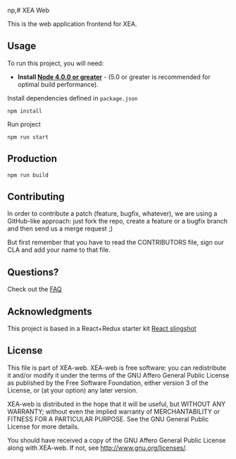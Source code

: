 np,# XEA Web

This is the web application frontend for XEA.

## Usage

To run this project, you will need:
* **Install [Node 4.0.0 or greater](https://nodejs.org)** - (5.0 or greater is
  recommended for optimal build performance).

Install dependencies defined in `package.json`

`npm install`

Run project

`npm run start`

## Production

`npm run build`

## Contributing

In order to contribute a patch (feature, bugfix, whatever), we are using a
GitHub-like approach: just fork the repo, create a feature or a bugfix
branch and then send us a merge request ;)

But first remember that you have to read the CONTRIBUTORS file, sign our CLA
and add your name to that file.

## Questions?

Check out the [FAQ](/docs/FAQ.md)

## Acknowledgments

This project is based in a React+Redux starter kit
[React slingshot](https://github.com/coryhouse/react-slingshot)

## License

This file is part of XEA-web. XEA-web is free software: you can redistribute
it and/or modify it under the terms of the GNU Affero General Public License
as published by the Free Software Foundation, either version 3 of the License,
or (at your option) any later version.

XEA-web is distributed in the hope that it will be useful, but WITHOUT ANY
WARRANTY; without even the implied warranty of MERCHANTABILITY or FITNESS FOR
A PARTICULAR PURPOSE. See the GNU General Public License for more details.

You should have received a copy of the GNU Affero General Public License along
with XEA-web. If not, see http://www.gnu.org/licenses/.

